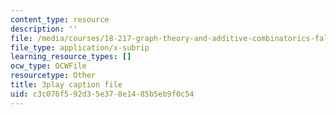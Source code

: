 ```yaml
---
content_type: resource
description: ''
file: /media/courses/18-217-graph-theory-and-additive-combinatorics-fall-2019/c3c076f592d35e378e1485b5eb9f0c54_9gy-CAwx0Ls.vtt
file_type: application/x-subrip
learning_resource_types: []
ocw_type: OCWFile
resourcetype: Other
title: 3play caption file
uid: c3c076f5-92d3-5e37-8e14-85b5eb9f0c54
---
```

